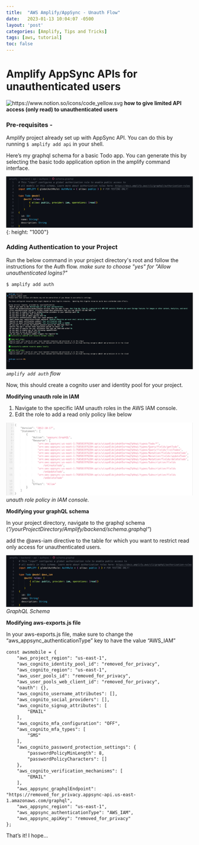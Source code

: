 ```yaml
---
title:  "AWS Amplify/AppSync - Unauth Flow"
date:   2023-01-13 10:04:07 -0500
layout: 'post'
categories: [Amplify, Tips and Tricks]
tags: [aws, tutorial]
toc: false
---
```


# Amplify AppSync APIs for unauthenticated users

<aside>
<img src="https://www.notion.so/icons/code_yellow.svg" alt="https://www.notion.so/icons/code_yellow.svg" width="20px" /> <b>how to give limited API access (only read) to unauthenticated users </b>
</aside>

### Pre-requisites -

Amplify project already set up with AppSync API. You can do this by running `$ amplify add api` in your shell. 

Here’s my graphql schema for a basic Todo app. You can generate this by selecting the basic todo application option in the amplify command interface.

![GraphQL Schema](/assets/images/graphql_schema_default.png){: height: "1000"}

### Adding Authentication to your Project
Run the below command in your project directory's root and follow the instructions for the Auth flow. _make sure to choose "yes" for "Allow unauthenticated logins?"_

```bash
$ amplify add auth
```
![Auth Interface](/assets/images/amplify_add_auth_flow.png)
_`amplify add auth` flow_


Now, this should create a cognito user and identity pool for your project. 

**Modifying unauth role in IAM**

1. Navigate to the specific IAM unauth roles in the AWS IAM console.
2. Edit the role to add a read only policy like below 

![unauth role](/assets/images/unauth_role_policy.png)
_unauth role policy in IAM console._
    

**Modifying your graphQL schema**

In your project directory, navigate to the graphql schema (_”/yourProjectDirectory/Amplify/backend/schema.graphql”_)

add the @aws-iam directive to the table for which you want to restrict read only access for unauthenticated users.

![graphql schema @iam](/assets/images/graphql_schema_iam_directive.png)
_GraphQL Schema_

**Modifying aws-exports.js file**

In your aws-exports.js file, make sure to change the “aws_appsync_authenticationType” key to have the value “AWS_IAM”

```
const awsmobile = {
    "aws_project_region": "us-east-1",
    "aws_cognito_identity_pool_id": "removed_for_privacy",
    "aws_cognito_region": "us-east-1",
    "aws_user_pools_id": "removed_for_privacy",
    "aws_user_pools_web_client_id": "removed_for_privacy",
    "oauth": {},
    "aws_cognito_username_attributes": [],
    "aws_cognito_social_providers": [],
    "aws_cognito_signup_attributes": [
        "EMAIL"
    ],
    "aws_cognito_mfa_configuration": "OFF",
    "aws_cognito_mfa_types": [
        "SMS"
    ],
    "aws_cognito_password_protection_settings": {
        "passwordPolicyMinLength": 8,
        "passwordPolicyCharacters": []
    },
    "aws_cognito_verification_mechanisms": [
        "EMAIL"
    ],
    "aws_appsync_graphqlEndpoint": "https://removed_for_privacy.appsync-api.us-east-1.amazonaws.com/graphql",
    "aws_appsync_region": "us-east-1",
    "aws_appsync_authenticationType": "AWS_IAM",
    "aws_appsync_apiKey": "removed_for_privacy"
};
```

That’s it! I hope...